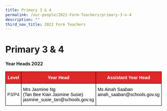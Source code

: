 ```yaml
---
title: Primary 3 & 4
permalink: /our-people/2022-Form-Teachers/primary-3-n-4
description: ""
third_nav_title: 2022 Form Teachers
---
```

# Primary 3 & 4
**Year Heads 2022**
<style type="text/css">
.tg  {border-collapse:collapse;border-spacing:0;}
.tg td{border-color:black;border-style:solid;border-width:1px;font-family:Arial, sans-serif;font-size:14px;
  overflow:hidden;padding:10px 5px;word-break:normal;}
.tg th{border-color:black;border-style:solid;border-width:1px;font-family:Arial, sans-serif;font-size:14px;
  font-weight:normal;overflow:hidden;padding:10px 5px;word-break:normal;}
.tg .tg-5hx2{background-color:#DD2928;color:#FFF;font-weight:bold;text-align:center;vertical-align:middle}
.tg .tg-f4yw{background-color:#FFF;text-align:center;vertical-align:middle}
.tg .tg-ktyi{background-color:#FFF;text-align:left;vertical-align:top}
</style>
<table class="tg">
<thead>
  <tr>
    <th class="tg-5hx2"><span style="color:#FFF;background-color:#DD2928">Level</span></th>
    <th class="tg-5hx2"><span style="color:#FFF;background-color:#DD2928">Year Head</span></th>
    <th class="tg-5hx2"><span style="color:#FFF;background-color:#DD2928">Assistant Year Head</span></th>
  </tr>
</thead>
<tbody>
  <tr>
    <td class="tg-f4yw"><span style="background-color:#FFF">P3/P4</span></td>
    <td class="tg-ktyi"><span style="color:#000">Mrs Jasmine Ng </span><br><span style="color:#000">(Tan Bee Kian Jasmine Susie)</span><br><span style="color:#000">jasmine_susie_tan@schools.gov.sg</span><br></td>
    <td class="tg-ktyi"><span style="color:#000">Ms Ainah Saaban</span><br><span style="color:#000">ainah_saaban@schools.gov.sg</span></td>
  </tr>
</tbody>
</table>